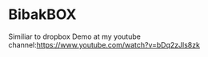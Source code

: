# BibakBOX
Similiar to dropbox 
Demo at my youtube channel:https://www.youtube.com/watch?v=bDq2zJls8zk
